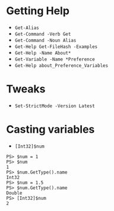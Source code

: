 # Getting Help
- `Get-Alias`
- `Get-Command -Verb Get`
- `Get-Command -Noun Alias`
- `Get-Help Get-FileHash -Examples`
- `Get-Help -Name About*`
- `Get-Variable -Name *Preference`
- `Get-Help about_Preference_Variables`
# Tweaks
- `Set-StrictMode -Version Latest`
# Casting variables
- `[Int32]$num`
```
PS> $num = 1
PS> $num
1
PS> $num.GetType().name
Int32
PS> $num = 1.5
PS> $num.GetType().name
Double
PS> [Int32]$num
2

```
